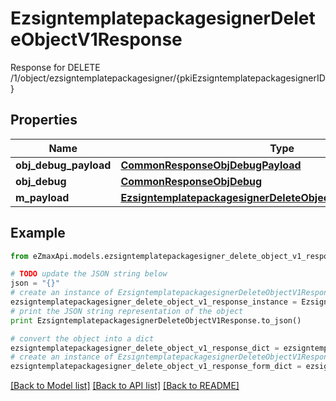 # EzsigntemplatepackagesignerDeleteObjectV1Response

Response for DELETE /1/object/ezsigntemplatepackagesigner/{pkiEzsigntemplatepackagesignerID}

## Properties
Name | Type | Description | Notes
------------ | ------------- | ------------- | -------------
**obj_debug_payload** | [**CommonResponseObjDebugPayload**](CommonResponseObjDebugPayload.md) |  | 
**obj_debug** | [**CommonResponseObjDebug**](CommonResponseObjDebug.md) |  | [optional] 
**m_payload** | [**EzsigntemplatepackagesignerDeleteObjectV1ResponseMPayload**](EzsigntemplatepackagesignerDeleteObjectV1ResponseMPayload.md) |  | 

## Example

```python
from eZmaxApi.models.ezsigntemplatepackagesigner_delete_object_v1_response import EzsigntemplatepackagesignerDeleteObjectV1Response

# TODO update the JSON string below
json = "{}"
# create an instance of EzsigntemplatepackagesignerDeleteObjectV1Response from a JSON string
ezsigntemplatepackagesigner_delete_object_v1_response_instance = EzsigntemplatepackagesignerDeleteObjectV1Response.from_json(json)
# print the JSON string representation of the object
print EzsigntemplatepackagesignerDeleteObjectV1Response.to_json()

# convert the object into a dict
ezsigntemplatepackagesigner_delete_object_v1_response_dict = ezsigntemplatepackagesigner_delete_object_v1_response_instance.to_dict()
# create an instance of EzsigntemplatepackagesignerDeleteObjectV1Response from a dict
ezsigntemplatepackagesigner_delete_object_v1_response_form_dict = ezsigntemplatepackagesigner_delete_object_v1_response.from_dict(ezsigntemplatepackagesigner_delete_object_v1_response_dict)
```
[[Back to Model list]](../README.md#documentation-for-models) [[Back to API list]](../README.md#documentation-for-api-endpoints) [[Back to README]](../README.md)


